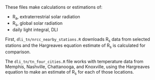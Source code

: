 These files make calculations or estimations of:

* R<sub>a</sub>, extraterrestrial solar radiation
* R<sub>s</sub>, global solar radiation
* daily light integral, DLI

First,  `dli_tn/nrcc_nearby_stations.R` downloads R<sub>s</sub> data from selected stations and the Hargreaves equation estimate of R<sub>s</sub> is calculated for comparison.

The  `dli_tn/tn_four_cities.R` file works with temperature data from Memphis, Nashville, Chattanooga, and Knoxville, using the Hargreaves equation to make an estimate of R<sub>s</sub> for each of those locations.